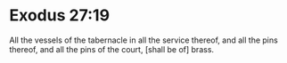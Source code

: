 # Exodus 27:19

All the vessels of the tabernacle in all the service thereof, and all the pins thereof, and all the pins of the court, [shall be of] brass.